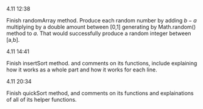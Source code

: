 4.11 12:38

Finish randomArray method. Produce each random number by adding $b - a$ multiplying by a double amount between [0,1] generating by Math.random() method to $a$. That would successfully produce a random integer between [a,b]. 

4.11 14:41

Finish insertSort method. and comments on its  functions, include explaining how it works as a whole part and how it works for each line. 

4.11 20:34

Finish quickSort method, and comments on its functions and explainations of all of its helper functions. 